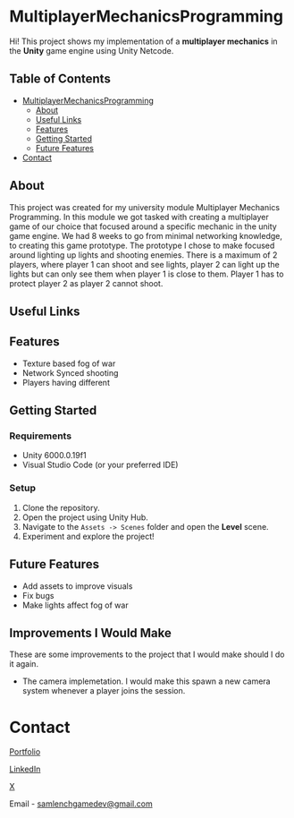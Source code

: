 # MultiplayerMechanicsProgramming

Hi! This project shows my implementation of a **multiplayer mechanics** in the **Unity** game engine using Unity Netcode.
## Table of Contents
- [MultiplayerMechanicsProgramming](#multiplayermechanicsprogramming)
  * [About](#about)
  * [Useful Links](#useful-links)
  * [Features](#features)
  * [Getting Started](#getting-started)
  * [Future Features](#future-features)
- [Contact](#contact)

## About
This project was created for my university module Multiplayer Mechanics Programming. In this module we got tasked with creating a multiplayer game of our choice that focused around a specific mechanic in the unity game engine. We had 8 weeks to go from minimal networking knowledge, to creating this game prototype. The prototype I chose to make focused around lighting up lights and shooting enemies. There is a maximum of 2 players, where player 1 can shoot and see lights, player 2 can light up the lights but can only see them when player 1 is close to them. Player 1 has to protect player 2 as player 2 cannot shoot. 
## Useful Links

## Features
 - Texture based fog of war
 - Network Synced shooting
 - Players having different 
## Getting Started
### Requirements

 - Unity 6000.0.19f1
 - Visual Studio Code (or your preferred IDE)

### Setup
 1. Clone the repository. 
 2. Open the project using Unity Hub.
 3. Navigate to the `Assets -> Scenes` folder and open the **Level** scene.
 4. Experiment and explore the project!

## Future Features
- Add assets to improve visuals
- Fix bugs
- Make lights affect fog of war

## Improvements I Would Make
  These are some improvements to the project that I would make should I do it again.
  - The camera implemetation. I would make this spawn a new camera system whenever a player joins the session.
# Contact
[Portfolio](https://lenchsam.com)

[LinkedIn](https://www.linkedin.com/in/sam-lench-8586b6279/)

[X](https://x.com/SamLenchGameDev)

Email - samlenchgamedev@gmail.com
